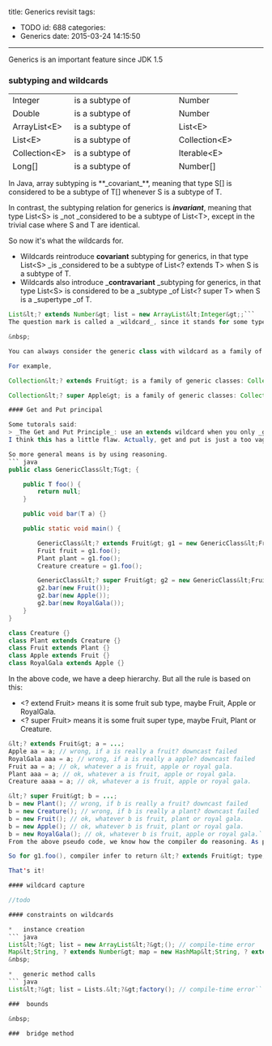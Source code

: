 title: Generics revisit
tags:
  - TODO
id: 688
categories:
  - Generics
date: 2015-03-24 14:15:50
---

Generics is an important feature since JDK 1.5

### subtyping and wildcards

<table style="height: 152px;" width="393">
<tbody>
<tr>
<td>Integer</td>
<td>is a subtype of</td>
<td>Number</td>
</tr>
<tr>
<td>Double</td>
<td>is a subtype of</td>
<td>Number</td>
</tr>
<tr>
<td>ArrayList&lt;E&gt;</td>
<td>is a subtype of</td>
<td>List&lt;E&gt;</td>
</tr>
<tr>
<td>List&lt;E&gt;</td>
<td>is a subtype of</td>
<td>Collection&lt;E&gt;</td>
</tr>
<tr>
<td>Collection&lt;E&gt;</td>
<td>is a subtype of</td>
<td>Iterable&lt;E&gt;</td>
</tr>
<tr>
<td>Long[]</td>
<td>is a subtype of</td>
<td>Number[]</td>
</tr>
<tr>
<td>List&lt;Integer&gt;</td>
<td>is **NOT** a subtype of</td>
<td>List&lt;Number&gt;</td>
</tr>
</tbody>
</table>
In Java, array subtyping is **_covariant_**, meaning that type S[] is considered to be a subtype of T[] whenever S is a subtype of T.

In contrast, the subtyping relation for generics is **_invariant_**, meaning that type List&lt;S&gt; is _not _considered to be a subtype of List&lt;T&gt;, except in the trivial case where S and T are identical.

So now it's what the wildcards for.

*   Wildcards reintroduce **covariant** subtyping for generics, in that type List&lt;S&gt; _is _considered to be a subtype of List&lt;? extends T&gt; when S is a subtype of T.
*   Wildcards also introduce _**contravariant** _subtyping for generics, in that type List&lt;S&gt; is considered to be a _subtype _of List&lt;? super T&gt; when S is a _supertype _of T.
``` java
List&lt;? extends Number&gt; list = new ArrayList&lt;Integer&gt;;```
The question mark is called a _wildcard_, since it stands for some type that is a subtype of E.

&nbsp;

You can always consider the generic class with wildcard as a family of generic classes.

For example,

Collection&lt;? extends Fruit&gt; is a family of generic classes: Collection&lt;Fruit&gt;, Collection&lt;Apple&gt;, Collection&lt;Orange&gt;...

Collection&lt;? super Apple&gt; is a family of generic classes: Collection&lt;Apple&gt;, Collection&lt;Fruit&gt;, Collection&lt;Plant&gt;...

#### Get and Put principal

Some tutorals said:
> _The Get and Put Principle_: use an extends wildcard when you only _get _values out of a structure, use a super wildcard when you only _put _values into a structure, and don’t use a wildcard when you _both _get and put.
I think this has a little flaw. Actually, get and put is just a too vague expression. For instance, the remove() method of List interface is get or set?

So more general means is by using reasoning.
``` java
public class GenericClass&lt;T&gt; {

    public T foo() {
        return null;
    }

    public void bar(T a) {}

    public static void main() {

        GenericClass&lt;? extends Fruit&gt; g1 = new GenericClass&lt;Fruit&gt;();
        Fruit fruit = g1.foo();
        Plant plant = g1.foo();
        Creature creature = g1.foo();

        GenericClass&lt;? super Fruit&gt; g2 = new GenericClass&lt;Fruit&gt;();
        g2.bar(new Fruit());
        g2.bar(new Apple());
        g2.bar(new RoyalGala());
    }
}

class Creature {}
class Plant extends Creature {}
class Fruit extends Plant {}
class Apple extends Fruit {}
class RoyalGala extends Apple {}
```
In the above code, we have a deep hierarchy. But all the rule is based on this:

*   &lt;? extend Fruit&gt; means it is some fruit sub type, maybe Fruit, Apple or RoyalGala.
*   &lt;? super Fruit&gt; means it is some fruit super type, maybe Fruit, Plant or Creature.
``` java
&lt;? extends Fruit&gt; a = ...;
Apple aa = a; // wrong, if a is really a fruit? downcast failed
RoyalGala aaa = a; // wrong, if a is really a apple? downcast failed
Fruit aa = a; // ok, whatever a is fruit, apple or royal gala.
Plant aaa = a; // ok, whatever a is fruit, apple or royal gala.
Creature aaaa = a; // ok, whatever a is fruit, apple or royal gala.

&lt;? super Fruit&gt; b = ...;
b = new Plant(); // wrong, if b is really a fruit? downcast failed
b = new Creature(); // wrong, if b is really a plant? downcast failed
b = new Fruit(); // ok, whatever b is fruit, plant or royal gala.
b = new Apple(); // ok, whatever b is fruit, plant or royal gala.
b = new RoyalGala(); // ok, whatever b is fruit, apple or royal gala.```
From the above pseudo code, we know how the compiler do reasoning. As per uncertain things the compiler cannot ensure, the compilation will fail naturally.

So for g1.foo(), compiler infer to return &lt;? extends Fruit&gt; type, but this is just a parameterize type, which cannot exist standalone. But the compiler can ensure the assignment to Fruit/Plant/Creature variable is safe.

That's it!

#### wildcard capture

//todo

#### constraints on wildcards

*   instance creation
``` java
List&lt;?&gt; list = new ArrayList&lt;?&gt;(); // compile-time error
Map&lt;String, ? extends Number&gt; map = new HashMap&lt;String, ? extends Number&gt;(); // compile-time error```
&nbsp;

*   generic method calls
``` java
List&lt;?&gt; list = Lists.&lt;?&gt;factory(); // compile-time error```

###  bounds

&nbsp;

###  bridge method